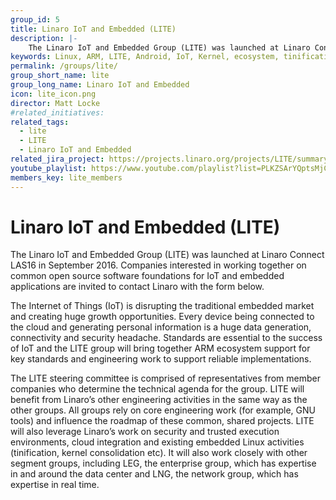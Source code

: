 ```yaml
---
group_id: 5
title: Linaro IoT and Embedded (LITE)
description: |-
    The Linaro IoT and Embedded Group (LITE) was launched at Linaro Connect LAS16 in September 2016.
keywords: Linux, ARM, LITE, Android, IoT, Kernel, ecosystem, tinification
permalink: /groups/lite/
group_short_name: lite
group_long_name: Linaro IoT and Embedded
icon: lite_icon.png
director: Matt Locke
#related_initiatives:
related_tags:
  - lite
  - LITE
  - Linaro IoT and Embedded
related_jira_project: https://projects.linaro.org/projects/LITE/summary
youtube_playlist: https://www.youtube.com/playlist?list=PLKZSArYQptsMjCTIdpvcX5ePMBl4rXS5R
members_key: lite_members
---
```

# Linaro IoT and Embedded (LITE)

The Linaro IoT and Embedded Group (LITE) was launched at Linaro Connect LAS16 in September 2016. Companies interested in working together on common open source software foundations for IoT and embedded applications are invited to contact Linaro with the form below.

The Internet of Things (IoT) is disrupting the traditional embedded market and  creating huge growth opportunities. Every device being connected to the cloud  and generating personal information is a huge data generation, connectivity and security headache. Standards are essential to the success of IoT and the LITE group will bring together ARM ecosystem support for key standards and engineering work to support reliable implementations.

The LITE steering committee is comprised of representatives from member companies who determine the technical agenda for the group. LITE will benefit from Linaro’s other engineering activities in the same way as the other groups. All groups rely on core engineering work (for example, GNU tools) and influence the roadmap of these common, shared projects. LITE will also leverage Linaro’s work on security and trusted execution environments, cloud integration and existing embedded Linux activities (tinification, kernel consolidation etc).  It will also work closely with other segment groups, including LEG, the enterprise group, which has expertise in and around the data center and LNG, the network group, which has expertise in real time.
